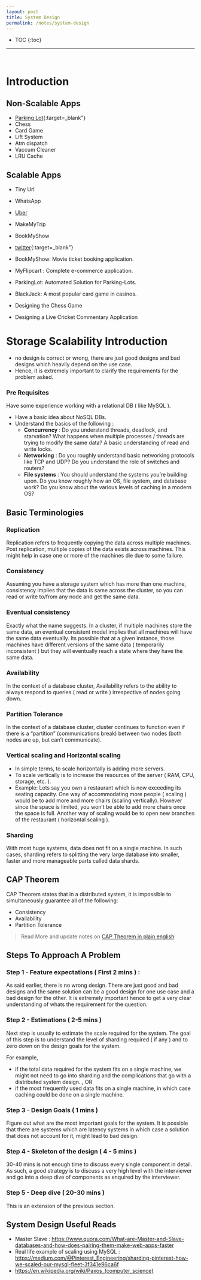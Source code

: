 ```yaml
---
layout: post
title: System Design
permalink: /notes/system-design
---
```


- TOC
{:toc}

<hr><br>

# Introduction

## Non-Scalable Apps
- [Parking Lot](https://www.youtube.com/watch?v=DSGsa0pu8-k){:target=_blank"}
- Chess
- Card Game
- Lift System
- Atm dispatch
- Vaccum Cleaner
- LRU Cache

## Scalable Apps
- Tiny Url
- WhatsApp
- [Uber](/system-design/scalable/uber)
- MakeMyTrip
- BookMyShow
- [twitter](https://www.youtube.com/watch?v=KmAyPUv9gOY){:target=_blank"}

- BookMyShow: Movie ticket booking application.
- MyFlipcart : Complete e-commerce application.
- ParkingLot: Automated Solution for Parking-Lots.
- BlackJack: A most popular card game in casinos.
- Designing the Chess Game
- Designing a Live Cricket Commentary Application

# Storage Scalability Introduction

- no design is correct or wrong, there are just good designs and bad designs which heavily depend on the use case.
- Hence, it is extremely important to clarify the requirements for the problem asked.

### Pre Requisites
Have some experience working with a relational DB ( like MySQL ).
- Have a basic idea about NoSQL DBs.
- Understand the basics of the following : 
    -  **Concurrency** : Do you understand threads, deadlock, and starvation? What happens when multiple processes / threads are trying to modify the same data? A basic understanding of read and write locks.
    -  **Networking** : Do you roughly understand basic networking protocols like TCP and UDP? Do you understand the role of switches and routers?
    -  **File systems** : You should understand the systems you’re building upon. Do you know roughly how an OS, file system, and database work? Do you know about the various levels of caching in a modern OS?

## Basic Terminologies

### Replication
Replication refers to frequently copying the data across multiple machines. Post replication, multiple copies of the data exists across machines. This might help in case one or more of the machines die due to some failure.

### Consistency
Assuming you have a storage system which has more than one machine, consistency implies that the data is same across the cluster, so you can read or write to/from any node and get the same data.

### Eventual consistency
Exactly what the name suggests. In a cluster, if multiple machines store the same data, an eventual consistent model implies that all machines will have the same data eventually. Its possible that at a given instance, those machines have different versions of the same data ( temporarily inconsistent ) but they will eventually reach a state where they have the same data.

### Availability
In the context of a database cluster, Availability refers to the ability to always respond to queries ( read or write ) irrespective of nodes going down.

### Partition Tolerance
In the context of a database cluster, cluster continues to function even if there is a “partition” (communications break) between two nodes (both nodes are up, but can’t communicate).

### Vertical scaling and Horizontal scaling
- In simple terms, to scale horizontally is adding more servers.
- To scale vertically is to increase the resources of the server ( RAM, CPU, storage, etc. ). 
- Example: Lets say you own a restaurant which is now exceeding its seating capacity. One way of accommodating more people ( scaling ) would be to add more and more chairs (scaling vertically). However since the space is limited, you won’t be able to add more chairs once the space is full. 
Another way of scaling would be to open new branches of the restaurant ( horizontal scaling ).

### Sharding
With most huge systems, data does not fit on a single machine. In such cases, sharding refers to splitting the very large database into smaller, faster and more manageable parts called data shards.

## CAP Theorem

CAP Theorem states that in a distributed system, it is impossible to simultaneously guarantee all of the following:
- Consistency
- Availability
- Partition Tolerance

> Read More and update notes on [CAP Theorem in plain english](http://ksat.me/a-plain-english-introduction-to-cap-theorem)

## Steps To Approach A Problem

### Step 1 - Feature expectations ( First 2 mins ) : 
As said earlier, there is no wrong design. There are just good and bad designs and the same solution can be a good design for one use case and a bad design for the other. It is extremely important hence to get a very clear understanding of whats the requirement for the question.

### Step 2 - Estimations ( 2-5 mins ) 
Next step is usually to estimate the scale required for the system. The goal of this step is to understand the level of sharding required ( if any ) and to zero down on the design goals for the system.

For example,  
- if the total data required for the system fits on a single machine, we might not need to go into sharding and the complications that go with a distributed system design.  , OR 
- if the most frequently used data fits on a single machine, in which case caching could be done on a single machine.

### Step 3 - Design Goals ( 1 mins ) 
Figure out what are the most important goals for the system. It is possible that there are systems which are latency systems in which case a solution that does not account for it, might lead to bad design.

### Step 4 - Skeleton of the design ( 4 - 5 mins ) 
30-40 mins is not enough time to discuss every single component in detail. As such, a good strategy is to discuss a very high level with the interviewer and go into a deep dive of components as enquired by the interviewer.

### Step 5 - Deep dive ( 20-30 mins ) 
This is an extension of the previous section.

## System Design Useful Reads

- Master Slave : https://www.quora.com/What-are-Master-and-Slave-databases-and-how-does-pairing-them-make-web-apps-faster 
- Real life example of scaling using MySQL : https://medium.com/@Pinterest_Engineering/sharding-pinterest-how-we-scaled-our-mysql-fleet-3f341e96ca6f
- https://en.wikipedia.org/wiki/Paxos_(computer_science)